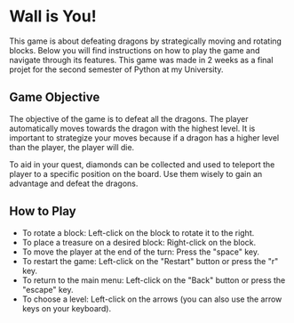 # Wall is You! 
This game is about defeating dragons by strategically moving and rotating blocks. Below you will find instructions on how to play the game and navigate through its features. This game was made in 2 weeks as a final projet for the second semester of Python at my University.


## Game Objective
The objective of the game is to defeat all the dragons. The player automatically moves towards the dragon with the highest level. It is important to strategize your moves because if a dragon has a higher level than the player, the player will die.

To aid in your quest, diamonds can be collected and used to teleport the player to a specific position on the board. Use them wisely to gain an advantage and defeat the dragons.

## How to Play
- To rotate a block: Left-click on the block to rotate it to the right.
- To place a treasure on a desired block: Right-click on the block.
- To move the player at the end of the turn: Press the "space" key.
- To restart the game: Left-click on the "Restart" button or press the "r" key.
- To return to the main menu: Left-click on the "Back" button or press the "escape" key.
- To choose a level: Left-click on the arrows (you can also use the arrow keys on your keyboard).




